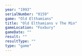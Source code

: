 ```yaml
---
year: "1993"
serialNumber: "0159" 
game: "Old Elthamians"
title: "Old Elthamians v The Min"
gameLocation: "Foxbury"
gameDate: ""
result: ""
resultType: ""
type: "game"
---
```

